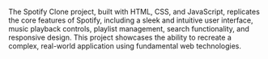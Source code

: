 The Spotify Clone project, built with HTML, CSS, and JavaScript, replicates the core features of Spotify, including a sleek and intuitive user interface, music playback controls, playlist management, search functionality, and responsive design. This project showcases the ability to recreate a complex, real-world application using fundamental web technologies.
